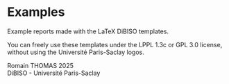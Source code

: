 # Examples

Example reports made with the LaTeX DiBISO templates.

You can freely use these templates under the LPPL 1.3c or GPL 3.0 license, without using the Université Paris-Saclay logos.

Romain THOMAS 2025  
DiBISO - Université Paris-Saclay
